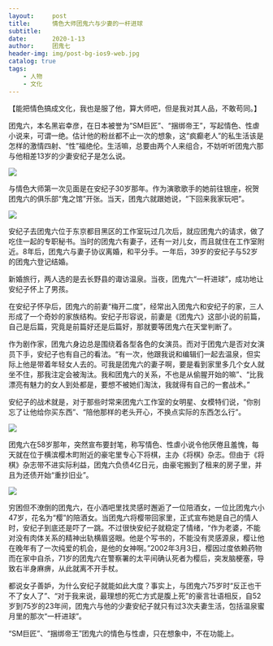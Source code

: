 ```yaml
---
layout:     post
title:      情色大师团鬼六与少妻的一杆进球
subtitle:   
date:       2020-1-13
author:     团鬼七
header-img: img/post-bg-ios9-web.jpg
catalog: true
tags:
    - 人物
    - 文化
---
```


【能把情色搞成文化，我也是服了他，算大师吧，但是我对其人品，不敢苟同。】


团鬼六，本名黑岩幸彦，在日本被誉为“SM巨匠”、“捆绑帝王”，写起情色、性虐小说来，可谓一绝。估计他的粉丝都不止一次的想象，这“疯癫老人”的私生活该是怎样的激情四射、“性”福绝伦。生活嘛，总要由两个人来组合，不妨听听团鬼六那与他相差13岁的少妻安纪子是怎么说。


![](https://cdn.steemitimages.com/DQmTLahiNcPCyzARTB6EzBzCFhScKQi3yhpysGTqL7Hm77U/image.png)

与情色大师第一次见面是在安纪子30岁那年。作为演歌歌手的她前往银座，祝贺团鬼六的俱乐部“鬼之馆”开张。当天，团鬼六就跟她说，“下回来我家玩吧”。

![](https://cdn.steemitimages.com/DQmdMKdGp1q91NScy9mfs7bXxHWUnc2RmWHPqoZhDjR9gx7/image.png)

安纪子去团鬼六位于东京都目黑区的工作室玩过几次后，就应团鬼六的请求，做了吃住一起的专职秘书。当时的团鬼六有妻子，还有一对儿女，而且就住在工作室附近。8年后，团鬼六与妻子协议离婚，和平分手。一年后，39岁的安纪子与52岁的团鬼六登记结婚。

新婚旅行，两人选的是去长野县的诹访温泉。当夜，团鬼六“一杆进球”，成功地让安纪子怀上了男孩。

在安纪子怀孕后，团鬼六的前妻“梅开二度”，经常出入团鬼六和安纪子的家，三人形成了一个奇妙的家族结构。安纪子形容说，前妻是《团鬼六》这部小说的前篇，自己是后篇，究竟是前篇好还是后篇好，那就要等团鬼六在天堂判断了。

作为剧作家，团鬼六身边总是围绕着各型各色的女演员。而对于团鬼六是否对女演员下手，安纪子也有自己的看法。“有一次，他跟我说和编辑们一起去温泉，但实际上他是带着年轻女人去的。可我是团鬼六的妻子啊，要是看到家里多几个女人就坐不住，那我注定会被淘汰。我和团鬼六的关系，不也是从偷腥开始的嘛”、“比我漂亮有魅力的女人到处都是，要想不被她们淘汰，我就得有自己的一套战术。”

安纪子的战术就是，对于那些时常来团鬼六工作室的女明星、女模特们说，“你别忘了让他给你买东西”、“陪他那样的老头开心，不换点实际的东西怎么行”。

![](https://cdn.steemitimages.com/DQmS8PZC4C4MURozKRvsGW9wqb3RRYSa4xzJpGk6X2ZDfeh/image.png)

团鬼六在58岁那年，突然宣布要封笔，称写情色、性虐小说令他厌倦且羞愧，每天就在位于横滨樱木町附近的豪宅里专心下将棋，主办《将棋》杂志。但由于《将棋》杂志带不进实际利益，团鬼六负债4亿日元，由豪宅搬到了租来的房子里，并且为还债开始“重抄旧业”。

![](https://cdn.steemitimages.com/DQmTGjtWXDcqhAou8s3v9JBjkcWZ8tuLPFgA9Dakus8WTGS/image.png)

穷困但不潦倒的团鬼六，在小酒吧里找灵感时邂逅了一位陪酒女，一位比团鬼六小47岁，花名为“樱”的陪酒女。当团鬼六将樱带回家里，正式宣布她是自己的情人时，安纪子到底还是吓了一跳。不过很快安纪子就稳定了情绪，“作为老婆，不能对没有肉体关系的精神出轨横眉竖眼。他是个写书的，不能没有灵感源泉，樱让他在晚年有了一次纯爱的机会，是他的女神啊。”2002年3月3日，樱因过度依赖药物而在家中自杀，71岁的团鬼六在警察署的太平间确认死者为樱后，突发脑梗塞，导致右半身麻痹，从此就离不开手杖。

都说女子善妒，为什么安纪子就能如此大度？事实上，与团鬼六75岁时“反正也干不了女人了”、“对于我来说，最理想的死亡方式是腹上死”的豪言壮语相反，自52岁到75岁的23年间，团鬼六与他的少妻安纪子就只有过3次夫妻生活，包括温泉蜜月里的那次“一杆进球”。

“SM巨匠”、“捆绑帝王”团鬼六的情色与性虐，只在想象中，不在功能上。



